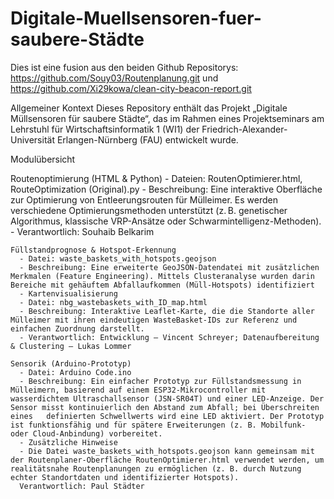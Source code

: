 # Digitale-Muellsensoren-fuer-saubere-Städte
Dies ist eine fusion aus den beiden Github Repositorys: https://github.com/Souy03/Routenplanung.git und https://github.com/Xi29kowa/clean-city-beacon-report.git

  Allgemeiner Kontext
    Dieses Repository enthält das Projekt „Digitale Müllsensoren für saubere Städte“, das im Rahmen eines Projektseminars am Lehrstuhl für Wirtschaftsinformatik 1 (WI1) der Friedrich-Alexander-Universität Erlangen-Nürnberg (FAU) entwickelt wurde.
    
  Modulübersicht
  
Routenoptimierung (HTML & Python)
      - Dateien: RoutenOptimierer.html, RouteOptimization (Original).py
      - Beschreibung: Eine interaktive Oberfläche zur Optimierung von Entleerungsrouten für Mülleimer. Es werden verschiedene Optimierungsmethoden unterstützt (z. B. genetischer Algorithmus, klassische VRP-Ansätze oder Schwarmintelligenz-Methoden).
      - Verantwortlich: Souhaib Belkarim
      
    Füllstandprognose & Hotspot-Erkennung
      - Datei: waste_baskets_with_hotspots.geojson
      - Beschreibung: Eine erweiterte GeoJSON-Datendatei mit zusätzlichen Merkmalen (Feature Engineering). Mittels Clusteranalyse wurden darin Bereiche mit gehäuftem Abfallaufkommen (Müll-Hotspots) identifiziert
      - Kartenvisualisierung
      - Datei: nbg_wastebaskets_with_ID_map.html
      - Beschreibung: Interaktive Leaflet-Karte, die die Standorte aller Mülleimer mit ihren eindeutigen WasteBasket-IDs zur Referenz und einfachen Zuordnung darstellt.
      - Verantwortlich: Entwicklung – Vincent Schreyer; Datenaufbereitung & Clustering – Lukas Lommer
      
    Sensorik (Arduino-Prototyp)
      - Datei: Arduino Code.ino
      - Beschreibung: Ein einfacher Prototyp zur Füllstandsmessung in Mülleimern, basierend auf einem ESP32-Mikrocontroller mit wasserdichtem Ultraschallsensor (JSN-SR04T) und einer LED-Anzeige. Der Sensor misst kontinuierlich den Abstand zum Abfall; bei Überschreiten eines   definierten Schwellwerts wird eine LED aktiviert. Der Prototyp ist funktionsfähig und für spätere Erweiterungen (z. B. Mobilfunk- oder Cloud-Anbindung) vorbereitet.
      - Zusätzliche Hinweise
      - Die Datei waste_baskets_with_hotspots.geojson kann gemeinsam mit der Routenplaner-Oberfläche RoutenOptimierer.html verwendet werden, um realitätsnahe Routenplanungen zu ermöglichen (z. B. durch Nutzung echter Standortdaten und identifizierter Hotspots).
      Verantwortlich: Paul Städter

